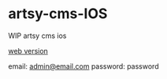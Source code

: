 # artsy-cms-IOS
WIP artsy cms ios

[web version](https://github.com/RuliSlim/e-commerce-cms)

email: admin@email.com
password: password
